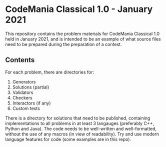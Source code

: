# CodeMania Classical 1.0 - January 2021

This repository contains the problem materials for CodeMania Classical 1.0 held in January 2021, and is intended to be an example of what source files need to be prepared during the preparation of a contest.

## Contents

For each problem, there are directories for:

1. Generators
2. Solutions (partial)
3. Validators
4. Checkers
5. Interactors (if any)
6. Custom tests

There is a directory for solutions that need to be published, containing implementations to all problems in at least 3 langauges (preferably C++, Python and Java). The code needs to be well-written and well-formatted, without the use of any macros (in view of readability). Try and use modern language features for code (some examples are in this repo).
